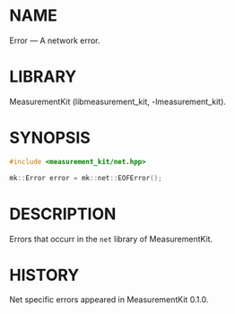 # NAME
Error &mdash; A network error.

# LIBRARY
MeasurementKit (libmeasurement_kit, -lmeasurement_kit).

# SYNOPSIS
```C++
#include <measurement_kit/net.hpp>

mk::Error error = mk::net::EOFError();
```

# DESCRIPTION

Errors that occurr in the `net` library of MeasurementKit.

# HISTORY

Net specific errors appeared in MeasurementKit 0.1.0.
